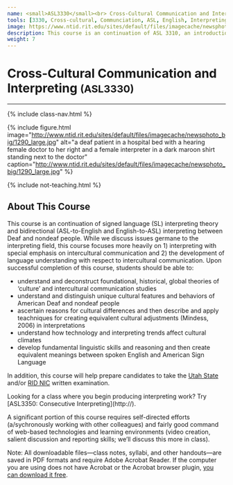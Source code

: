 ```yaml
---
name: <small>ASL3330</small><br> Cross-Cultural Communication and Interpreting
tools: [3330, Cross-cultural, Communciation, ASL, English, Interpreting]
image: https://www.ntid.rit.edu/sites/default/files/imagecache/newsphoto_big/1290_large.jpg
description: This course is an continuation of ASL 3310, an introduction to signed language (SL) interpreting theory and bidirectional (ASL-to-English and English-to-ASL) interpreting between Deaf and nondeaf people.
weight: 7
---
```


# Cross-Cultural Communication and Interpreting <small>(ASL3330)</small>

***

{% include class-nav.html %}

{% include figure.html image="http://www.ntid.rit.edu/sites/default/files/imagecache/newsphoto_big/1290_large.jpg" alt="a deaf patient in a hospital bed with a hearing female doctor to her right and a female interpreter in a dark maroon shirt standing next to the doctor" caption="http://www.ntid.rit.edu/sites/default/files/imagecache/newsphoto_big/1290_large.jpg" %}

{% include not-teaching.html %}

## About This Course

<p class="lead">This course is an continuation of signed language (SL) interpreting theory and bidirectional (ASL-to-English and English-to-ASL) interpreting between Deaf and nondeaf people. While we discuss issues germane to the interpreting field, this course focuses more heavily on 1) interpreting with special emphasis on intercultural communication and 2) the development of language understanding with respect to intercultural communication. Upon successful completion of this course, students should be able to:</p>

* understand and deconstruct foundational, historical, global theories of ‘culture’ and intercultural communication studies
* understand and distinguish unique cultural features and behaviors of American Deaf and nondeaf people
* ascertain reasons for cultural differences and then describe and apply teachniques for creating equivalent cultural adjustments (Mindess, 2006) in interpretations
* understand how technology and interpreting trends affect cultural climates
* develop fundamental linguistic skills and reasoning and then create equivalent meanings between spoken English and American Sign Language

In addition, this course will help prepare candidates to take the [Utah State](https://jobs.utah.gov/usor/uip/certification/index.html) and/or [RID NIC](http://rid.org/education/testing/index.cfm) written examination.

<div class="alert alert-primary" role="alert">
	Looking for a class where you begin producing interpreting work? Try [ASL3350: Consecutive Interpreting](http://).
</div>

A significant portion of this course requires self-directed efforts (a/sychronously working with other colleagues) and fairly good command of web-based technologies and learning environments (video creation, salient discussion and reporting skills; we’ll discuss this more in class).

Note: All downloadable files—class notes, syllabi, and other handouts—are saved in PDF formats and require Adobe Acrobat Reader. If the computer you are using does not have Acrobat or the Acrobat browser plugin, [you can download it free](http://www.adobe.com/products/acrobat/readstep2.html).